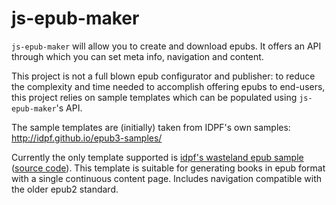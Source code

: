 # js-epub-maker

`js-epub-maker` will allow you to create and download epubs. It offers an API through which you can set meta info, navigation and content.

This project is not a full blown epub configurator and publisher: to reduce the complexity and time needed to accomplish offering epubs to end-users, this project relies on sample templates which can be populated using `js-epub-maker`'s API.

The sample templates are (initially) taken from IDPF's own samples: http://idpf.github.io/epub3-samples/


Currently the only template supported is [idpf's wasteland epub sample](http://idpf.github.io/epub3-samples/samples.html#wasteland) ([source code](https://github.com/IDPF/epub3-samples/tree/master/30/wasteland)). This template is suitable for generating books in epub format with a single continuous content page. Includes navigation compatible with the older epub2 standard.
